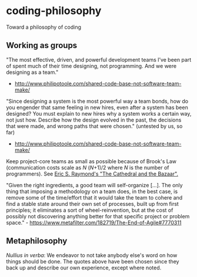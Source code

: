 # coding-philosophy
Toward a philosophy of coding

## Working as groups
"The most effective, driven, and powerful development teams I’ve been part of spent much of their time designing, not programming. And we were designing as a team."
- http://www.philipotoole.com/shared-code-base-not-software-team-make/

"Since designing a system is the most powerful way a team bonds, how do you engender that same feeling in new hires, even after a system has been designed? You must explain to new hires why a system works a certain way, not just how. Describe how the design evolved in the past, the decisions that were made, and wrong paths that were chosen." (untested by us, so far)
- http://www.philipotoole.com/shared-code-base-not-software-team-make/

Keep project-core teams as small as possible because of Brook's Law (communication costs scale as _N_ (_N_+1)/2 where _N_ is the number of programmers). See [Eric S. Raymond's "The Cathedral and the Bazaar".](http://www.catb.org/esr/writings/cathedral-bazaar/cathedral-bazaar/ar01s05.html)

"Given the right ingredients, a good team will self-organize [...]. The only thing that imposing a methodology on a team does, in the best case, is remove some of the time/effort that it would take the team to cohere and find a stable state around their own set of processes, built up from first principles; it eliminates a sort of wheel-reinvention, but at the cost of possibly not discovering anything better for that specific project or problem space." - https://www.metafilter.com/182719/The-End-of-Agile#7770311

## Metaphilosophy
_Nullius in verba_: We endeavor to not take anybody else's word on how things should be done. The quotes above have been chosen since they back up and describe our own experience, except where noted.
